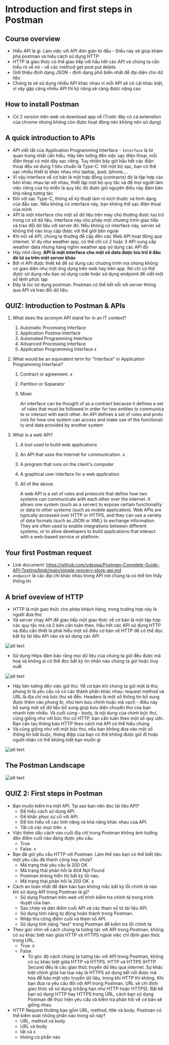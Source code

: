 # Introduction and first steps in Postman
## Course overview

- Hiểu API là gì. Làm việc với API đơn giản từ đầu - Điều này sẽ giúp khám phá postman và hiểu cách sử dụng HTTP
- HTTP là giao thức có thể giao tiếp với hầu hết các API và chúng ta cần hiểu rõ về nó - về các method get post put delete
- Giới thiệu định dạng JSON - định dạng phổ biến nhất để đại diện cho dữ liệu
- Chúng ta sẽ sử dụng nhiều API khác nhau vì mỗi API sẽ có cái khác biệt, vì vậy gặp càng nhiều API thì kỹ năng sẽ càng được nâng cao

## How to install Postman

- Có 2 version trên web và download app về (Trước đây có cả extenstion của chrome nhưng không còn được hoạt động nên không nên sử dụng)

## A quick introduction to APIs

- API viết tắt của Application Programming Interface - `Interface` là từ quan trọng nhất cần hiểu. Hãy liên tưởng đến việc sạc điện thoại, mỗi điện thoại có một dây sạc riêng. Tuy nhiên bây giờ hầu hết các điện thoại đều sử dụng 1 tiêu chuẩn là Type-C. Với một bộ sạc, bạn có thể sạc nhiều thiết bị khác nhau như laptop, ipad, iphone,…
- Vì vậy interface về cơ bản là một hợp đồng (contracts) đó là tập hợp các bên khác nhau lại với nhau, thiết lập một bộ quy tắc và để mọi người làm việc riêng của họ miễn là quy tắc đó được giữ nguyên điều này đảm bảo khả năng tương tác
- Đối với sạc Type-C, thông số kỹ thuật làm rõ kích thước và hình dạng của đầu sạc. Nếu không có interface này, bạn không thể sạc điện thoại của mình
- API là một interface cho một số dữ liệu trên máy chủ thường được lưu trữ trong cơ sở dữ liệu. Interface này cho phép một chương trình giao tiếp và trao đổi dữ liệu với server đó. Nếu không có interface này, server sẽ không thể nào truy cập được với thế giới bên ngoài
- Khi nói về API, chúng ta thường đề cập đến các Web API hoạt động qua internet. Ví dụ như weather app, có thể chỉ có 2 hoặc 3 API cung cấp weather data nhưng hàng nghìn weather app sử dụng các API đó
- Hãy nhớ rằng: **API là một interface cho một số data được lưu trữ ở đâu đó từ xa trên một server khác**
- Bởi vì API được thiết kế để sử dụng các chương trình mà chúng không có giao diện như một ứng dụng trên web hay trên app. Nó chỉ có thể được sử dụng nếu bạn sử dụng code hoặc sử dụng endpoint  để viết một số lệnh phức tạp
- Đây là lúc sử dụng postman. Postman có thể kết nối với server thông qua API và trao đổi dữ liệu.

## QUIZ: Introduction to Postman & APIs

1. What does the acronym API stand for in an IT context?
    1. Automatic Processing Interface
    2. Application Postma Interface
    3. Automated Programming Interface
    4. Advanced Processing Interface
    5. Application Programming Interface     x
2. What would be an equivalent term for "Interface" in Application Programming Interface?
    1. Contract or agreement.    x
    2. Partition or Separator
    3. Mixer
        
        An interface can be thought of as a contract because it defines a set of rules that must be followed in order for two entities to communicate or interact with each other. An API defines a set of rules and protocols for how one system can access and make use of the functionality and data provided by another system
        
3. What is a web API?
    1. A tool used to build web applications
    2. An API that uses the internet for communication.      x
    3. A program that runs on the client's computer
    4. A graphical user interface for a web application
    5. All of the above.  
        
        A web API is a set of rules and protocols that define how two systems can communicate with each other over the internet. It allows one system (such as a server) to expose certain functionality or data to other systems (such as mobile application). Web APIs are typically accessed over HTTP or HTTPS, and they can use a variety of data formats (such as JSON or XML) to exchange information. They are often used to enable integrations between different systems, or to allow developers to build applications that interact with a web-based service or platform.

## Your first Postman request

- Link document: https://github.com/vdespa/Postman-Complete-Guide-API-Testing/blob/main/simple-grocery-store-api.md
- `endpoint` là các địa chỉ khác nhau trong API nơi chúng ta có thể tìm thấy thông tin

## A brief oveview of HTTP

- HTTP là một giao thức cho phép khách hàng, trong trường hợp này là người đưa thư
- Và server chạy API để giao tiếp một giao thức về cơ bản là một tập hợp các quy tắc mà cả 2 bên cần tuân theo. Hầu hết các API sử đụng HTTP và điều cần thiết là phải hiểu một số điều cơ bản về HTTP để có thể đọc bất kỳ tài liệu API nào và sử dụng các API

![alt text](image.png)

- Sử dụng https đảm bảo rằng mọi dữ liệu của chúng ta gửi đều được mã hoá và không ai có thể đọc bất kỳ tin nhắn nào chúng ta gửi hoặc truy xuất

![alt text](image-1.png)

- Hãy liên tưởng đến việc gửi thư. Về cơ bản khi chúng ta gửi một lá thư, phong bì là yêu cầu và có các thành phần khác nhau: request method và URL là địa chỉ mà bức thư sẽ đến. Headers là một số thông tin bổ sung được thêm vào phong bì, như tem bưu chính hoặc mã vạch - điều này bổ sung một số dữ liệu bổ sung giúp bưu diện chuyển thư của bạn nhanh hơn nhiều. Và cuối cùng - body, là nội dung của chính bức thư, cũng giống như với bức thư có HTTP, bạn cần tuân theo một số quy ước. Bạn cần tạo thông báo HTTP theo cách mà API có thể hiểu chúng
- Và cũng giống như với một bức thư, nếu bạn không đưa vào một số thông tin bắt buộc, thông điệp của bạn có thể không được gửi đi hoặc người nhận có thể không biết bạn muốn gì

![alt text](image-2.png)

## The Postman Landscape
![alt text](image-3.png)

## QUIZ 2: First steps in Postman

- Bạn muốn kiểm tra một API. Tại sao bạn nên đọc tài liệu API?
    - Để hiểu cách sử dụng API.
    - Để khắc phục sự cố với API.
    - Để tìm hiểu về các tính năng và khả năng khác nhau của API.
    - Tất cả các mục trên.    x
- Việc thêm dấu cách vào cuối địa chỉ trong Postman không ảnh hưởng đến điểm cuối nào đang được yêu cầu.
    - True
    - False.   x
- Bạn đã gửi yêu cầu HTTP với Postman. Làm thế nào bạn có thể biết liệu một yêu cầu đã thành công hay chưa?
    - Mã trạng thái yêu cầu là 200 OK.
    - Mã trạng thái phản hồi là 404 Not Found
    - Postman không hiển thị bất kỳ lỗi nào.
    - Mã trạng thái phản hồi là 200 OK.      x
- Cách an toàn nhất để đảm bảo bạn không mắc bất kỳ lỗi chính tả nào khi sử dụng API trong Postman là gì?
    - Sử dụng Postman trên web với trình kiểm tra chính tả trong trình duyệt của bạn.
    - Sao chép và dán điểm cuối API và các tham số từ tài liệu API.
    - Sử dụng tính năng tự động hoàn thành trong Postman.
    - Nhập thủ công điểm cuối và tham số API.
    - Sử dụng tính năng "test" trong Postman để kiểm tra lỗi chính tả
- Theo góc nhìn về cách chúng ta tương tác với API trong Postman, không có sự khác biệt nào giữa HTTP và HTTPS ngoài việc chỉ định giao thức trong URL.
    - True.  x
    - False
        - Từ góc độ cách chúng ta tương tác với API trong Postman, không có sự khác biệt giữa HTTP và HTTPS. HTTP và HTTPS (HTTP Secure) đều là các giao thức truyền dữ liệu qua internet. Sự khác biệt chính giữa hai loại này là HTTPS sử dụng kết nối được mã hóa để bảo mật việc truyền dữ liệu, trong khi HTTP thì không. Khi bạn đưa ra yêu cầu đối với API trong Postman, URL sẽ chỉ định giao thức sẽ sử dụng (chẳng hạn như HTTP hoặc HTTPS). Bất kể bạn sử dụng HTTP hay HTTPS trong URL, cách bạn sử dụng Postman để thực hiện yêu cầu và kiểm tra phản hồi về cơ bản sẽ giống nhau.
- HTTP Request thường bao gồm URL, method, title và body. Postman có thể kiểm soát những phần nào trong số này?
    - URL, method và body
    - URL và body
    - tất cả    x
    - không có phần nào